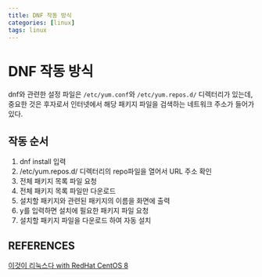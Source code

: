 ```yaml
---
title: DNF 작동 방식
categories: [linux]
tags: linux
---
```


# DNF 작동 방식  

dnf와 관련한 설정 파일은 `/etc/yum.conf`와 `/etc/yum.repos.d/` 디렉터리가 있는데, 중요한 것은 후자로서 인터넷에서 해당 패키지 파일을 검색하는 네트워크 주소가 들어가 있다.  

## 작동 순서

1. dnf install 입력
2. /etc/yum.repos.d/ 디렉터리의 repo파일을 열어서 URL 주소 확인
3. 전체 패키지 목록 파일 요청
4. 전체 패키지 목록 파일만 다운로드
5. 설치할 패키지와 관련된 패키지의 이름을 화면에 출력
6. y를 입력하면 설치에 필요한 패키지 파일 요청
7. 설치할 패키지 파일을 다운로드 하여 자동 설치




## REFERENCES

[이것이 리눅스다 with RedHat CentOS 8](http://www.yes24.com/Product/Goods/89769181)
